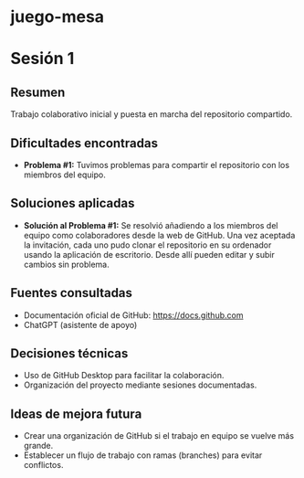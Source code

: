 # juego-mesa
# Sesión 1

## Resumen
Trabajo colaborativo inicial y puesta en marcha del repositorio compartido.

## Dificultades encontradas
- **Problema #1:** Tuvimos problemas para compartir el repositorio con los miembros del equipo.

## Soluciones aplicadas
- **Solución al Problema #1:** Se resolvió añadiendo a los miembros del equipo como colaboradores desde la web de GitHub. Una vez aceptada la invitación, cada uno pudo clonar el repositorio en su ordenador usando la aplicación de escritorio. Desde allí pueden editar y subir cambios sin problema.

## Fuentes consultadas
- Documentación oficial de GitHub: https://docs.github.com
- ChatGPT (asistente de apoyo)

## Decisiones técnicas
- Uso de GitHub Desktop para facilitar la colaboración.
- Organización del proyecto mediante sesiones documentadas.

## Ideas de mejora futura
- Crear una organización de GitHub si el trabajo en equipo se vuelve más grande.
- Establecer un flujo de trabajo con ramas (branches) para evitar conflictos.

